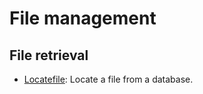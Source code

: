 
# File management

## File retrieval

* [Locatefile](https://github.com/computingfoundation/gnu-linux-shell-usage.packaged-solutions/tree/master/file_management/file_retrieval/locatefile#locatefile): Locate a file from a database.

